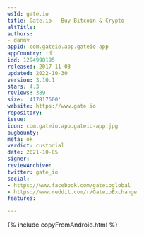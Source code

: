 ```yaml
---
wsId: gate.io
title: Gate.io - Buy Bitcoin & Crypto
altTitle: 
authors:
- danny
appId: com.gateio.app.gateio-app
appCountry: id
idd: 1294998195
released: 2017-11-03
updated: 2022-10-30
version: 3.10.1
stars: 4.3
reviews: 389
size: '417817600'
website: https://www.gate.io
repository: 
issue: 
icon: com.gateio.app.gateio-app.jpg
bugbounty: 
meta: ok
verdict: custodial
date: 2021-10-05
signer: 
reviewArchive: 
twitter: gate_io
social:
- https://www.facebook.com/gateioglobal
- https://www.reddit.com/r/GateioExchange
features: 

---
```


{% include copyFromAndroid.html %}
